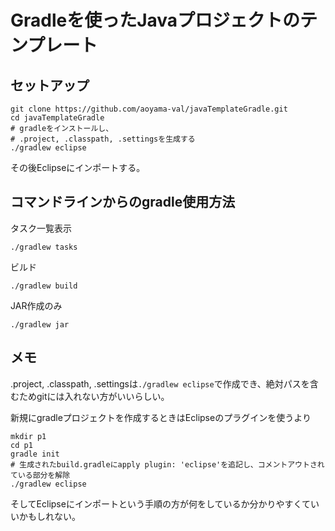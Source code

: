 # Gradleを使ったJavaプロジェクトのテンプレート

## セットアップ

```
git clone https://github.com/aoyama-val/javaTemplateGradle.git
cd javaTemplateGradle
# gradleをインストールし、
# .project, .classpath, .settingsを生成する
./gradlew eclipse
```

その後Eclipseにインポートする。


## コマンドラインからのgradle使用方法

タスク一覧表示

```
./gradlew tasks
```

ビルド

```
./gradlew build
```

JAR作成のみ

```
./gradlew jar
```


## メモ

.project, .classpath, .settingsは`./gradlew eclipse`で作成でき、絶対パスを含むためgitには入れない方がいいらしい。

新規にgradleプロジェクトを作成するときはEclipseのプラグインを使うより

```
mkdir p1
cd p1
gradle init
# 生成されたbuild.gradleにapply plugin: 'eclipse'を追記し、コメントアウトされている部分を解除
./gradlew eclipse
```

そしてEclipseにインポートという手順の方が何をしているか分かりやすくていいかもしれない。
